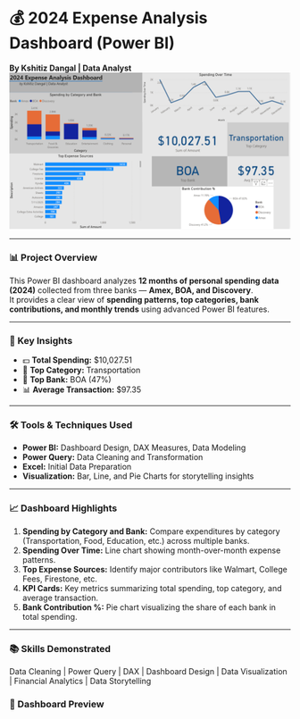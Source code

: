 # 💰 2024 Expense Analysis Dashboard (Power BI)

**By Kshitiz Dangal | Data Analyst**
![Dashboard Preview](https://github.com/kshitizdangal10/PowerBI-Expense-Project-KshitizDangal/blob/main/Dashboard_screenshot.png)


---

### 📊 Project Overview
This Power BI dashboard analyzes **12 months of personal spending data (2024)** collected from three banks — **Amex, BOA, and Discovery**.  
It provides a clear view of **spending patterns, top categories, bank contributions, and monthly trends** using advanced Power BI features.

---

### 🧠 Key Insights
- 💵 **Total Spending:** $10,027.51  
- 🚗 **Top Category:** Transportation  
- 🏦 **Top Bank:** BOA (47%)  
- 📊 **Average Transaction:** $97.35  

---

### 🛠️ Tools & Techniques Used
- **Power BI:** Dashboard Design, DAX Measures, Data Modeling  
- **Power Query:** Data Cleaning and Transformation  
- **Excel:** Initial Data Preparation  
- **Visualization:** Bar, Line, and Pie Charts for storytelling insights

---

### 📈 Dashboard Highlights
1. **Spending by Category and Bank:** Compare expenditures by category (Transportation, Food, Education, etc.) across multiple banks.
2.  **Spending Over Time:** Line chart showing month-over-month expense patterns.  
3. **Top Expense Sources:** Identify major contributors like Walmart, College Fees, Firestone, etc.  
4. **KPI Cards:** Key metrics summarizing total spending, top category, and average transaction.  
5. **Bank Contribution %:** Pie chart visualizing the share of each bank in total spending.

---

### 📚 Skills Demonstrated
Data Cleaning | Power Query | DAX | Dashboard Design | Data Visualization | Financial Analytics | Data Storytelling


### 📸 Dashboard Preview


